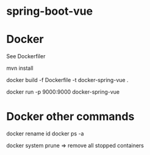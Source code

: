 # spring-boot-vue


# Docker
See Dockerfiler

mvn install

docker build -f Dockerfile -t docker-spring-vue .

docker run -p 9000:9000 docker-spring-vue

# Docker other commands
docker rename id <newname>
docker ps -a

docker system prune => remove all stopped containers 